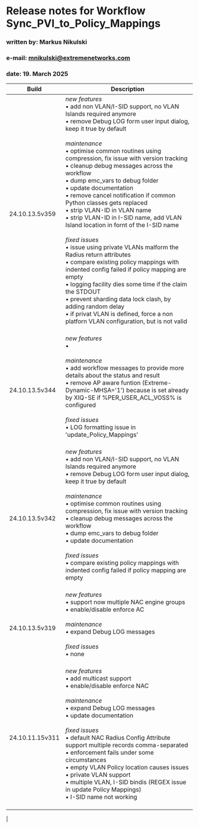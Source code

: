 # Release notes for Workflow **Sync_PVI_to_Policy_Mappings**
### written by:   Markus Nikulski
### e-mail:       mnikulski@extremenetworks.com
### date:         19. March 2025

| Build | Description |
| ------------- | ------- |
|24.10.13.5v359|*new features*<br> • add non VLAN/I-SID support, no VLAN Islands required anymore<br> • remove Debug LOG form user input dialog, keep it true by default<br><br>*maintenance*<br> • optimise common routines using compression, fix issue with version tracking<br> • cleanup debug messages across the workflow<br> • dump emc_vars to debug folder<br> • update documentation<br> • remove cancel notification if common Python classes gets replaced<br> • strip VLAN-ID in VLAN name<br> • strip VLAN-ID in I-SID name, add VLAN Island location in fornt of the I-SID name<br><br>*fixed issues*<br> • issue using private VLANs malform the Radius return attributes<br> • compare existing policy mappings with indented config failed if policy mapping are empty<br> • logging facility dies some time if the claim the STDOUT<br> • prevent sharding data lock clash, by adding random delay<br> • if privat VLAN is defined, force a non platforn VLAN configuration, but is not valid<br><br>|
|24.10.13.5v344|*new features*<br>  • <br><br>*maintenance*<br> • add workflow messages to provide more details about the status and result<br> • remove AP aware funtion (Extreme-Dynamic-MHSA='1') because is set already by XIQ-SE if %PER_USER_ACL_VOSS% is configured <br><br>*fixed issues*<br> • LOG formatting issue in 'update_Policy_Mappings'<br><br>|
|24.10.13.5v342|*new features*<br> • add non VLAN/I-SID support, no VLAN Islands required anymore<br> • remove Debug LOG form user input dialog, keep it true by default<br><br>*maintenance*<br> • optimise common routines using compression, fix issue with version tracking<br> • cleanup debug messages across the workflow<br> • dump emc_vars to debug folder<br> • update documentation<br><br>*fixed issues*<br> • compare existing policy mappings with indented config failed if policy mapping are empty<br><br>|
|24.10.13.5v319|*new features*<br> • support now multiple NAC engine groups<br> • enable/disable enforce AC<br><br>*maintenance*<br> • expand Debug LOG messages<br><br>*fixed issues*<br> • none<br><br>|
|24.10.11.15v311|*new features*<br> • add multicast support<br> • enable/disable enforce NAC<br><br>*maintenance*<br> • expand Debug LOG messages<br> • update documentation<br><br>*fixed issues*<br> • default NAC Radius Config Attribute support multiple records comma-separated<br> • enforcement fails under some circumstances<br> • empty VLAN Policy location causes issues<br> • private VLAN support<br> • multiple VLAN, I-SID bindis (REGEX issue in update Policy Mappings)<br> • I-SID name not working<br><br>|
|
